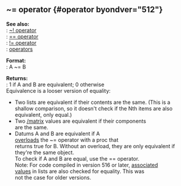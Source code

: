 ## \~= operator {#operator byondver="512"}    
**See also:**    
:   [\~! operator](/operator/~!)    
:   [== operator](/operator/==)    
:   [!= operator](/operator/!=)    
:   [operators](/operator)    
<!-- -->    
**Format:**    
:   A \~= B    
<!-- -->    
**Returns:**    
:   1 if A and B are equivalent; 0 otherwise    
Equivalence is a looser version of equality:    
-   Two lists are equivalent if their contents are the same. (This is a    
    shallow comparison, so it doesn\'t check if the Nth items are also    
    equivalent, only equal.)    
-   Two [/matrix](/matrix) values are equivalent if their components    
    are the same.    
-   Datums A and B are equivalent if A    
    [overloads](/operator/overload) the \~= operator with a proc that    
    returns true for B. Without an overload, they are only equivalent if    
    they\'re the same object.    
To check if A and B are equal, use the == operator.    
Note: For code compiled in version 516 or later, [associated    
values](/list/assoc) in lists are also checked for equality. This was    
not the case for older versions.  